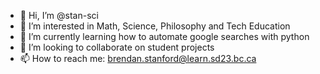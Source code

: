 - 👋 Hi, I’m @stan-sci
- 👀 I’m interested in Math, Science, Philosophy and Tech Education
- 🌱 I’m currently learning how to automate google searches with python
- 💞️ I’m looking to collaborate on student projects
- 📫 How to reach me: brendan.stanford@learn.sd23.bc.ca

<!---
stan-sci/stan-sci is a ✨ special ✨ repository because its `README.md` (this file) appears on your GitHub profile.
You can click the Preview link to take a look at your changes.
--->
